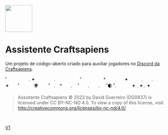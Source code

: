 <img src="https://i.imgur.com/WINt2vo.jpg" width=85>
  
# Assistente Craftsapiens

Um projeto de código-aberto criado para auxiliar jogadores no [Discord da Craftsapiens](https://is.gd/craftsapiens).
<br>

˚　　　　　. ✦ 　　　　.   　 　　　˚　　　　　*　　 　　✦　　　.　　.　　　✦　　˚ 　　　🌍 　　˚　.　*　　. 　˚　　.　　. 　 ˚🌒 ˚.   　 　✦ . ✦ . ✦

> Assistente Craftsapiens © 2023 by David Guerreiro (DG0837) is licensed under CC BY-NC-ND 4.0. To view a copy of this license, visit http://creativecommons.org/licenses/by-nc-nd/4.0/

<br>

[V1](https://github.com/davidcanas/AssistenteCraftsapiens/tree/v1)